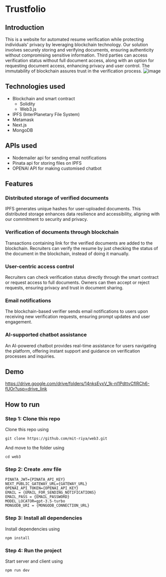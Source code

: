 # Trustfolio

## Introduction
This is a website for automated resume verification while protecting individuals' privacy by leveraging blockchain technology. Our solution involves securely storing and verifying documents, ensuring authenticity without compromising sensitive information. Third parties can access verification status without full document access, along with an option for requesting document access, enhancing privacy and user control. The immutability of blockchain assures trust in the verification process.
![image](https://github.com/mit-riya/web3/assets/95142933/2007f7a2-6284-42c8-ae8c-02a2b4bcdbea)

## Technologies used

  * Blockchain and smart contract
      * Solidity
      * Web3.js
  * IPFS (InterPlanetary File System)
  * Metamask
  * Next.js
  * MongoDB

## APIs used

  * Nodemailer api for sending email notifications
  * Pinata api for storing files on IPFS
  * OPENAI API for making customised chatbot
        
## Features

### Distributed storage of verified documents

IPFS generates unique hashes for user-uploaded documents. This distributed storage enhances data resilience and accessibility, aligning with our commitment to security and privacy.

### Verification of documents through blockchain

Transactions containing link for the verified documents are added to the blockchain. Recruiters can verify the resume by just checking the status of the document in the blockchain, instead of doing it manually.

### User-centric access control

Recruiters can check verification status directly through the smart contract or request access to full documents. Owners can then accept or reject requests, ensuring privacy and trust in document sharing.

### Email notifications

The blockchain-based verifier sends email notifications to users upon receiving new verification requests, ensuring prompt updates and user engagement.

### AI-supported chatbot assistance

An AI-powered chatbot provides real-time assistance for users navigating the platform, offering instant support and guidance on verification processes and inquiries.

## Demo
https://drive.google.com/drive/folders/14nksEyxV_1k-nI1PdttvCflRCh6-fUOr?usp=drive_link

## How to run

### Step 1: Clone this repo
Clone this repo using

    git clone https://github.com/mit-riya/web3.git
  
And move to the folder using

    cd web3

### Step 2: Create .env file

    PINATA_JWT={PINATA_API_KEY}
    NEXT_PUBLIC_GATEWAY_URL={GATEWAY_URL}
    OPENAI_API_TOKEN={OPENAI_API_KEY}
    EMAIL = {EMAIL_FOR_SENDING_NOTIFICATIONS}
    EMAIL_PASS = {EMAIL_PASSWORD}
    MODEL_LOCATOR=gpt-3.5-turbo
    MONGODB_URI = {MONGODB_CONNECTION_URL}

### Step 3: Install all dependencies

Install dependencies using

    npm install

### Step 4: Run the project

Start server and client using

    npm run dev
